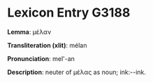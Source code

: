 # Lexicon Entry G3188

**Lemma**: μέλαν

**Transliteration (xlit)**: mélan

**Pronunciation**: mel'-an

**Description**:
neuter of μέλας as noun; ink:--ink.
